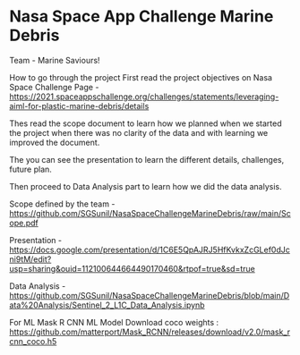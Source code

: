 # Nasa Space App Challenge Marine Debris
Team - Marine Saviours! 

How to go through the project
First read the project objectives on Nasa Space Challenge Page - https://2021.spaceappschallenge.org/challenges/statements/leveraging-aiml-for-plastic-marine-debris/details

Thes read the scope document to learn how we planned when we started the project when there was no clarity of the data and with learning we improved the document.

The you can see the presentation to learn the different details, challenges, future plan.

Then proceed to Data Analysis part to learn how we did the data analysis.

Scope defined by the team - https://github.com/SGSunil/NasaSpaceChallengeMarineDebris/raw/main/Scope.pdf

Presentation - https://docs.google.com/presentation/d/1C6E5QpAJRJ5HfKvkxZcGLef0dJcni9tM/edit?usp=sharing&ouid=112100644664490170460&rtpof=true&sd=true

Data Analysis - https://github.com/SGSunil/NasaSpaceChallengeMarineDebris/blob/main/Data%20Analysis/Sentinel_2_L1C_Data_Analysis.ipynb 

For ML Mask R CNN ML Model
  Download coco weights : https://github.com/matterport/Mask_RCNN/releases/download/v2.0/mask_rcnn_coco.h5
